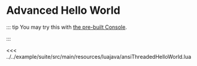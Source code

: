 # Advanced Hello World

::: tip
You may try this with [the pre-built Console](../console.md).

<ClientOnly><Asciinema :file="$withBase('/hello.cast')" /></ClientOnly>

:::

<<< ../../example/suite/src/main/resources/luajava/ansiThreadedHelloWorld.lua
